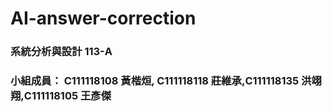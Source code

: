 ﻿# AI-answer-correction

### 系統分析與設計 113-A

### 小組成員： C111118108 黃楷烜, C111118118 莊維承,C111118135 洪翊翔,C111118105 王彥傑
